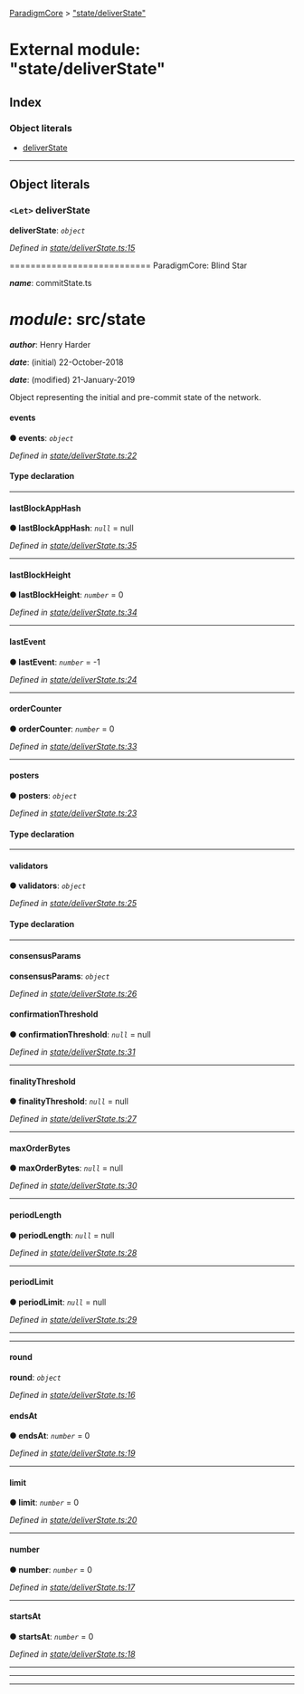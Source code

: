 [ParadigmCore](../README.md) > ["state/deliverState"](../modules/_state_deliverstate_.md)

# External module: "state/deliverState"

## Index

### Object literals

* [deliverState](_state_deliverstate_.md#deliverstate)

---

## Object literals

<a id="deliverstate"></a>

### `<Let>` deliverState

**deliverState**: *`object`*

*Defined in [state/deliverState.ts:15](https://github.com/paradigmfoundation/paradigmcore/blob/922005d/src/state/deliverState.ts#L15)*

\=========================== ParadigmCore: Blind Star

*__name__*: commitState.ts

*__module__*: src/state
=========

*__author__*: Henry Harder

*__date__*: (initial) 22-October-2018

*__date__*: (modified) 21-January-2019

Object representing the initial and pre-commit state of the network.

<a id="deliverstate.events"></a>

####  events

**● events**: *`object`*

*Defined in [state/deliverState.ts:22](https://github.com/paradigmfoundation/paradigmcore/blob/922005d/src/state/deliverState.ts#L22)*

#### Type declaration

___
<a id="deliverstate.lastblockapphash"></a>

####  lastBlockAppHash

**● lastBlockAppHash**: *`null`* =  null

*Defined in [state/deliverState.ts:35](https://github.com/paradigmfoundation/paradigmcore/blob/922005d/src/state/deliverState.ts#L35)*

___
<a id="deliverstate.lastblockheight"></a>

####  lastBlockHeight

**● lastBlockHeight**: *`number`* = 0

*Defined in [state/deliverState.ts:34](https://github.com/paradigmfoundation/paradigmcore/blob/922005d/src/state/deliverState.ts#L34)*

___
<a id="deliverstate.lastevent"></a>

####  lastEvent

**● lastEvent**: *`number`* =  -1

*Defined in [state/deliverState.ts:24](https://github.com/paradigmfoundation/paradigmcore/blob/922005d/src/state/deliverState.ts#L24)*

___
<a id="deliverstate.ordercounter"></a>

####  orderCounter

**● orderCounter**: *`number`* = 0

*Defined in [state/deliverState.ts:33](https://github.com/paradigmfoundation/paradigmcore/blob/922005d/src/state/deliverState.ts#L33)*

___
<a id="deliverstate.posters"></a>

####  posters

**● posters**: *`object`*

*Defined in [state/deliverState.ts:23](https://github.com/paradigmfoundation/paradigmcore/blob/922005d/src/state/deliverState.ts#L23)*

#### Type declaration

___
<a id="deliverstate.validators"></a>

####  validators

**● validators**: *`object`*

*Defined in [state/deliverState.ts:25](https://github.com/paradigmfoundation/paradigmcore/blob/922005d/src/state/deliverState.ts#L25)*

#### Type declaration

___
<a id="deliverstate.consensusparams"></a>

####  consensusParams

**consensusParams**: *`object`*

*Defined in [state/deliverState.ts:26](https://github.com/paradigmfoundation/paradigmcore/blob/922005d/src/state/deliverState.ts#L26)*

<a id="deliverstate.consensusparams.confirmationthreshold"></a>

####  confirmationThreshold

**● confirmationThreshold**: *`null`* =  null

*Defined in [state/deliverState.ts:31](https://github.com/paradigmfoundation/paradigmcore/blob/922005d/src/state/deliverState.ts#L31)*

___
<a id="deliverstate.consensusparams.finalitythreshold"></a>

####  finalityThreshold

**● finalityThreshold**: *`null`* =  null

*Defined in [state/deliverState.ts:27](https://github.com/paradigmfoundation/paradigmcore/blob/922005d/src/state/deliverState.ts#L27)*

___
<a id="deliverstate.consensusparams.maxorderbytes"></a>

####  maxOrderBytes

**● maxOrderBytes**: *`null`* =  null

*Defined in [state/deliverState.ts:30](https://github.com/paradigmfoundation/paradigmcore/blob/922005d/src/state/deliverState.ts#L30)*

___
<a id="deliverstate.consensusparams.periodlength"></a>

####  periodLength

**● periodLength**: *`null`* =  null

*Defined in [state/deliverState.ts:28](https://github.com/paradigmfoundation/paradigmcore/blob/922005d/src/state/deliverState.ts#L28)*

___
<a id="deliverstate.consensusparams.periodlimit"></a>

####  periodLimit

**● periodLimit**: *`null`* =  null

*Defined in [state/deliverState.ts:29](https://github.com/paradigmfoundation/paradigmcore/blob/922005d/src/state/deliverState.ts#L29)*

___

___
<a id="deliverstate.round"></a>

####  round

**round**: *`object`*

*Defined in [state/deliverState.ts:16](https://github.com/paradigmfoundation/paradigmcore/blob/922005d/src/state/deliverState.ts#L16)*

<a id="deliverstate.round.endsat"></a>

####  endsAt

**● endsAt**: *`number`* = 0

*Defined in [state/deliverState.ts:19](https://github.com/paradigmfoundation/paradigmcore/blob/922005d/src/state/deliverState.ts#L19)*

___
<a id="deliverstate.round.limit"></a>

####  limit

**● limit**: *`number`* = 0

*Defined in [state/deliverState.ts:20](https://github.com/paradigmfoundation/paradigmcore/blob/922005d/src/state/deliverState.ts#L20)*

___
<a id="deliverstate.round.number"></a>

####  number

**● number**: *`number`* = 0

*Defined in [state/deliverState.ts:17](https://github.com/paradigmfoundation/paradigmcore/blob/922005d/src/state/deliverState.ts#L17)*

___
<a id="deliverstate.round.startsat"></a>

####  startsAt

**● startsAt**: *`number`* = 0

*Defined in [state/deliverState.ts:18](https://github.com/paradigmfoundation/paradigmcore/blob/922005d/src/state/deliverState.ts#L18)*

___

___

___

